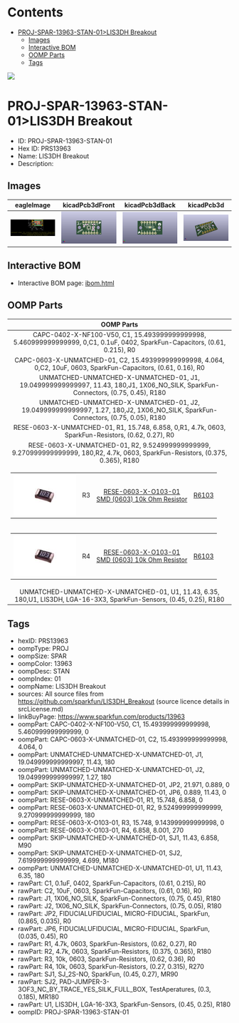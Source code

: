



Contents
========

* [PROJ-SPAR-13963-STAN-01>LIS3DH Breakout](#proj-spar-13963-stan-01lis3dh-breakout)
	* [Images](#images)
	* [Interactive BOM](#interactive-bom)
	* [OOMP Parts](#oomp-parts)
	* [Tags](#tags)
  
![][im]
# PROJ-SPAR-13963-STAN-01>LIS3DH Breakout

- ID: PROJ-SPAR-13963-STAN-01
- Hex ID: PRS13963
- Name: LIS3DH Breakout
- Description: 

## Images
  
  

|eagleImage|kicadPcb3dFront|kicadPcb3dBack|kicadPcb3d|
| :---: | :---: | :---: | :---: |
|[![eagleImage](eagleImage_140.png)](eagleImage_600.png)|[![kicadPcb3dFront](kicadPcb3dFront_140.png)](kicadPcb3dFront_600.png)|[![kicadPcb3dBack](kicadPcb3dBack_140.png)](kicadPcb3dBack_600.png)|[![kicadPcb3d](kicadPcb3d_140.png)](kicadPcb3d_600.png)|

## Interactive BOM

- Interactive BOM page: [ibom.html](kicad/bom/ibom.html)

## OOMP Parts
  

|OOMP Parts|
| :---: |
|CAPC-0402-X-NF100-V50, C1, 15.493999999999998, 5.460999999999999, 0,C1, 0.1uF, 0402, SparkFun-Capacitors, (0.61, 0.215), R0|
|CAPC-0603-X-UNMATCHED-01, C2, 15.493999999999998, 4.064, 0,C2, 10uF, 0603, SparkFun-Capacitors, (0.61, 0.16), R0|
|UNMATCHED-UNMATCHED-X-UNMATCHED-01, J1, 19.049999999999997, 11.43, 180,J1, 1X06_NO_SILK, SparkFun-Connectors, (0.75, 0.45), R180|
|UNMATCHED-UNMATCHED-X-UNMATCHED-01, J2, 19.049999999999997, 1.27, 180,J2, 1X06_NO_SILK, SparkFun-Connectors, (0.75, 0.05), R180|
|RESE-0603-X-UNMATCHED-01, R1, 15.748, 6.858, 0,R1, 4.7k, 0603, SparkFun-Resistors, (0.62, 0.27), R0|
|RESE-0603-X-UNMATCHED-01, R2, 9.524999999999999, 9.270999999999999, 180,R2, 4.7k, 0603, SparkFun-Resistors, (0.375, 0.365), R180|
|<table><tr><td>![RESE-0603-X-O103-01](https://raw.githubusercontent.com/oomlout/oomlout_OOMP_parts/main/RESE-0603-X-O103-01/image_140.jpg)</td><td> R3</td><td>[RESE-0603-X-O103-01<br>SMD (0603) 10k Ohm Resistor](https://github.com/oomlout/oomlout_OOMP_parts/tree/main/RESE-0603-X-O103-01/)</td><td>[R6103](https://github.com/oomlout/oomlout_OOMP_parts/tree/main/RESE-0603-X-O103-01/)</td></tr></table>|
|<table><tr><td>![RESE-0603-X-O103-01](https://raw.githubusercontent.com/oomlout/oomlout_OOMP_parts/main/RESE-0603-X-O103-01/image_140.jpg)</td><td> R4</td><td>[RESE-0603-X-O103-01<br>SMD (0603) 10k Ohm Resistor](https://github.com/oomlout/oomlout_OOMP_parts/tree/main/RESE-0603-X-O103-01/)</td><td>[R6103](https://github.com/oomlout/oomlout_OOMP_parts/tree/main/RESE-0603-X-O103-01/)</td></tr></table>|
|UNMATCHED-UNMATCHED-X-UNMATCHED-01, U1, 11.43, 6.35, 180,U1, LIS3DH, LGA-16-3X3, SparkFun-Sensors, (0.45, 0.25), R180|

## Tags

- hexID: PRS13963
- oompType: PROJ
- oompSize: SPAR
- oompColor: 13963
- oompDesc: STAN
- oompIndex: 01
- oompName: LIS3DH Breakout
- sources: All source files from https://github.com/sparkfun/LIS3DH_Breakout (source licence details in srcLicense.md)
- linkBuyPage: https://www.sparkfun.com/products/13963
- oompPart: CAPC-0402-X-NF100-V50, C1, 15.493999999999998, 5.460999999999999, 0
- oompPart: CAPC-0603-X-UNMATCHED-01, C2, 15.493999999999998, 4.064, 0
- oompPart: UNMATCHED-UNMATCHED-X-UNMATCHED-01, J1, 19.049999999999997, 11.43, 180
- oompPart: UNMATCHED-UNMATCHED-X-UNMATCHED-01, J2, 19.049999999999997, 1.27, 180
- oompPart: SKIP-UNMATCHED-X-UNMATCHED-01, JP2, 21.971, 0.889, 0
- oompPart: SKIP-UNMATCHED-X-UNMATCHED-01, JP6, 0.889, 11.43, 0
- oompPart: RESE-0603-X-UNMATCHED-01, R1, 15.748, 6.858, 0
- oompPart: RESE-0603-X-UNMATCHED-01, R2, 9.524999999999999, 9.270999999999999, 180
- oompPart: RESE-0603-X-O103-01, R3, 15.748, 9.143999999999998, 0
- oompPart: RESE-0603-X-O103-01, R4, 6.858, 8.001, 270
- oompPart: SKIP-UNMATCHED-X-UNMATCHED-01, SJ1, 11.43, 6.858, M90
- oompPart: SKIP-UNMATCHED-X-UNMATCHED-01, SJ2, 7.619999999999999, 4.699, M180
- oompPart: UNMATCHED-UNMATCHED-X-UNMATCHED-01, U1, 11.43, 6.35, 180
- rawPart: C1, 0.1uF, 0402, SparkFun-Capacitors, (0.61, 0.215), R0
- rawPart: C2, 10uF, 0603, SparkFun-Capacitors, (0.61, 0.16), R0
- rawPart: J1, 1X06_NO_SILK, SparkFun-Connectors, (0.75, 0.45), R180
- rawPart: J2, 1X06_NO_SILK, SparkFun-Connectors, (0.75, 0.05), R180
- rawPart: JP2, FIDUCIALUFIDUCIAL, MICRO-FIDUCIAL, SparkFun, (0.865, 0.035), R0
- rawPart: JP6, FIDUCIALUFIDUCIAL, MICRO-FIDUCIAL, SparkFun, (0.035, 0.45), R0
- rawPart: R1, 4.7k, 0603, SparkFun-Resistors, (0.62, 0.27), R0
- rawPart: R2, 4.7k, 0603, SparkFun-Resistors, (0.375, 0.365), R180
- rawPart: R3, 10k, 0603, SparkFun-Resistors, (0.62, 0.36), R0
- rawPart: R4, 10k, 0603, SparkFun-Resistors, (0.27, 0.315), R270
- rawPart: SJ1, SJ_2S-NO, SparkFun, (0.45, 0.27), MR90
- rawPart: SJ2, PAD-JUMPER-3-3OF3_NC_BY_TRACE_YES_SILK_FULL_BOX, TestAperatures, (0.3, 0.185), MR180
- rawPart: U1, LIS3DH, LGA-16-3X3, SparkFun-Sensors, (0.45, 0.25), R180
- oompID: PROJ-SPAR-13963-STAN-01



[im]: kicadPcb3d_450.png
